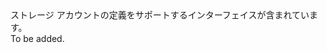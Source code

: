 <Namespace Name="Microsoft.Azure.Management.Storage.Fluent.StorageAccount.Definition">
  <Docs>
    <summary>ストレージ アカウントの定義をサポートするインターフェイスが含まれています。</summary> 
    <remarks>To be added.</remarks>
  </Docs>
</Namespace>
